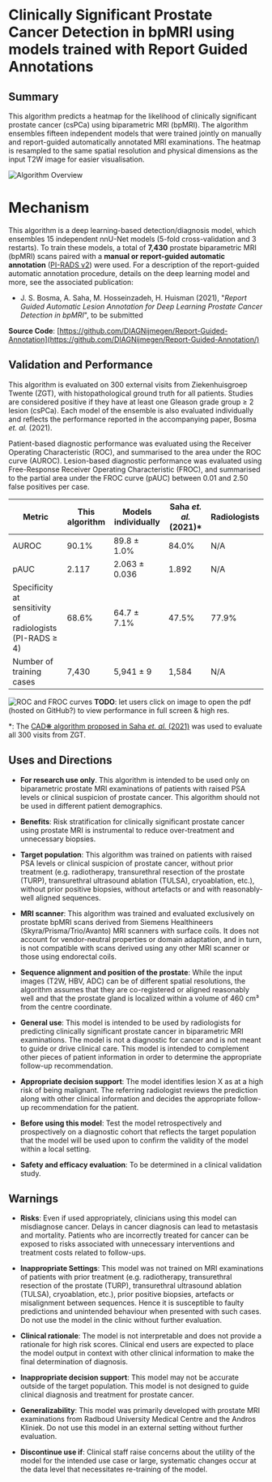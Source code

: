 # Clinically Significant Prostate Cancer Detection in bpMRI using models trained with Report Guided Annotations

## Summary
This algorithm predicts a heatmap for the likelihood of clinically significant prostate cancer (csPCa) using biparametric MRI (bpMRI). 
The algorithm ensembles fifteen independent models that were trained jointly on manually and report-guided automatically annotated MRI examinations. 
The heatmap is resampled to the same spatial resolution and physical dimensions as the input T2W image for easier visualisation. 

![Algorithm Overview](https://grand-challenge-public-prod.s3.amazonaws.com/social-images/algorithm/5a0fe3e6-dd36-4b5e-8759-b09cd9177c46/Prostate_MRI_csPCa_Detectio_ov3DZk3.png)


# Mechanism
This algorithm is a deep learning-based detection/diagnosis model, which ensembles 15 independent nnU-Net models  (5-fold cross-validation and 3 restarts). To train these models, a total of **7,430** prostate biparametric MRI (bpMRI) scans paired with a **manual or report-guided automatic annotation** ([PI-RADS v2](https://www.sciencedirect.com/science/article/pii/S0302283815008489?via%3Dihub)) were used. For a description of the report-guided automatic annotation procedure, details on the deep learning model and more, see the associated publication: 

- J. S. Bosma, A. Saha, M. Hosseinzadeh, H. Huisman (2021), "_Report Guided Automatic Lesion Annotation for Deep Learning Prostate Cancer Detection in bpMRI_", to be submitted

**Source Code**: [https://github.com/DIAGNijmegen/Report-Guided-Annotation](https://github.com/DIAGNijmegen/Report-Guided-Annotation/)


## Validation and Performance
This algorithm is evaluated on 300 external visits from Ziekenhuisgroep Twente (ZGT), with histopathological ground truth for all patients. Studies are considered positive if they have at least one Gleason grade group ≥ 2 lesion (csPCa). Each model of the ensemble is also evaluated individually and reflects the performance reported in the accompanying paper, Bosma _et. al._ (2021). 

Patient-based diagnostic performance was evaluated using the Receiver Operating Characteristic (ROC), and summarised to the area under the ROC curve (AUROC). 
Lesion-based diagnostic performance was evaluated using Free-Response Receiver Operating Characteristic (FROC), and summarised to the partial area under the FROC curve (pAUC) between 0.01 and 2.50 false positives per case. 

| Metric                                                        | This algorithm | Models individually | Saha _et. al._ (2021)* | Radiologists |
|---------------------------------------------------------------|----------------|---------------------|-----------------------|--------------|
| AUROC                                                         | 90.1%          | 89.8 ± 1.0%         | 84.0%                 | N/A          |
| pAUC                                                          | 2.117          | 2.063 ± 0.036       | 1.892                 | N/A          |
| Specificity at sensitivity of  <br>radiologists (PI-RADS ≥ 4) | 68.6%          | 64.7 ± 7.1%         | 47.5%                 | 77.9%        |
| Number of training cases                                      | 7,430          | 5,941 ± 9           | 1,584                 | N/A          |

![ROC and FROC curves](https://grand-challenge-public-prod.s3.amazonaws.com/i/2021/11/26/cfbd8978-e091-407a-a871-ddf2f03d1008.png)
**TODO**: let users click on image to open the pdf (hosted on GitHub?) to view performance in full screen & high res.

*: The [CAD❋ algorithm proposed in Saha _et. al._ (2021)](https://grand-challenge.org/algorithms/prostate-mri-cad-cspca/) was used to evaluate all 300 visits from ZGT.


## Uses and Directions
- **For research use only**. This algorithm is intended to be used only on biparametric prostate MRI examinations of patients with raised PSA levels or clinical suspicion of prostate cancer. This algorithm should not be used in different patient demographics. 

- **Benefits**: Risk stratification for clinically significant prostate cancer using prostate MRI is instrumental to reduce over-treatment and unnecessary biopsies. 

- **Target population**: This algorithm was trained on patients with raised PSA levels or clinical suspicion of prostate cancer, without prior treatment  (e.g. radiotherapy, transurethral resection of the prostate (TURP), transurethral ultrasound ablation (TULSA), cryoablation, etc.), without prior positive biopsies, without artefacts or and with reasonably-well aligned sequences. 

- **MRI scanner**: This algorithm was trained and evaluated exclusively on prostate bpMRI scans derived from Siemens Healthineers (Skyra/Prisma/Trio/Avanto) MRI scanners with surface coils. It does not account for vendor-neutral properties or domain adaptation, and in turn, is not compatible with scans derived using any other MRI scanner or those using endorectal coils.

- **Sequence alignment and position of the prostate**: While the input images (T2W, HBV, ADC) can be of different spatial resolutions, the algorithm assumes that they are co-registered or aligned reasonably well and that the prostate gland is localized within a volume of 460 cm³ from the centre coordinate.

- **General use**: This model is intended to be used by radiologists for predicting clinically significant prostate cancer in biparametric MRI examinations. The model is not a diagnostic for cancer and is not meant to guide or drive clinical care. This model is intended to complement other pieces of patient information in order to determine the appropriate follow-up recommendation.

- **Appropriate decision support**: The model identifies lesion X as at a high risk of being malignant. The referring radiologist reviews the prediction along with other clinical information and decides the appropriate follow-up recommendation for the patient.

- **Before using this model**: Test the model retrospectively and prospectively on a diagnostic cohort that reflects the target population that the model will be used upon to confirm the validity of the model within a local setting. 

- **Safety and efficacy evaluation**: To be determined in a clinical validation study.


## Warnings
- **Risks**: Even if used appropriately, clinicians using this model can misdiagnose cancer. Delays in cancer diagnosis can lead to metastasis and mortality. Patients who are incorrectly treated for cancer can be exposed to risks associated with unnecessary interventions and treatment costs related to follow-ups. 

- **Inappropriate Settings**: This model was not trained on MRI examinations of patients with prior treatment  (e.g. radiotherapy, transurethral resection of the prostate (TURP), transurethral ultrasound ablation (TULSA), cryoablation, etc.), prior positive biopsies, artefacts or misalignment between sequences. Hence it is susceptible to faulty predictions and unintended behaviour when presented with such cases. Do not use the model in the clinic without further evaluation. 

- **Clinical rationale**: The model is not interpretable and does not provide a rationale for high risk scores. Clinical end users are expected to place the model output in context with other clinical information to make the final determination of diagnosis.

- **Inappropriate decision support**: This model may not be accurate outside of the target population. This model is not designed to guide clinical diagnosis and treatment for prostate cancer. 

- **Generalizability**: This model was primarily developed with prostate MRI examinations from Radboud University Medical Centre and the Andros Kliniek. Do not use this model in an external setting without further evaluation.

- **Discontinue use if**: Clinical staff raise concerns about the utility of the model for the intended use case or large, systematic changes occur at the data level that necessitates re-training of the model.
